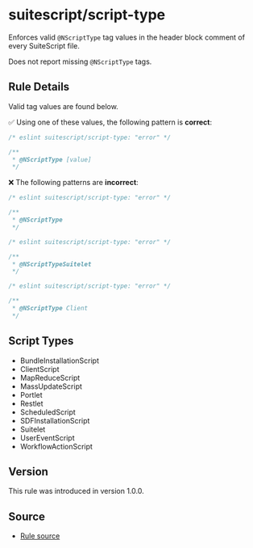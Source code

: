 # suitescript/script-type

Enforces valid `@NScriptType` tag values in the header block comment of every SuiteScript file.

Does not report missing `@NScriptType` tags.

## Rule Details

Valid tag values are found below.

:white_check_mark: Using one of these values, the following pattern is **correct**:

```js
/* eslint suitescript/script-type: "error" */

/**
 * @NScriptType [value]
 */
```

:x: The following patterns are **incorrect**:

```js
/* eslint suitescript/script-type: "error" */

/**
 * @NScriptType
 */
```
```js
/* eslint suitescript/script-type: "error" */

/**
 * @NScriptTypeSuitelet
 */
```
```js
/* eslint suitescript/script-type: "error" */

/**
 * @NScriptType Client
 */
```

## Script Types

- BundleInstallationScript
- ClientScript
- MapReduceScript
- MassUpdateScript
- Portlet
- Restlet
- ScheduledScript
- SDFInstallationScript
- Suitelet
- UserEventScript
- WorkflowActionScript

## Version

This rule was introduced in version 1.0.0.

## Source

- [Rule source](../../lib/rules/script-type.js)